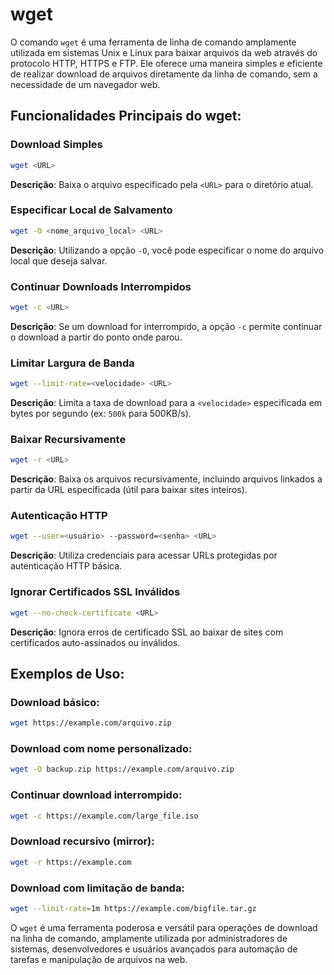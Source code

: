 # wget

O comando `wget` é uma ferramenta de linha de comando amplamente utilizada em sistemas Unix e Linux para baixar arquivos da web através do protocolo HTTP, HTTPS e FTP. Ele oferece uma maneira simples e eficiente de realizar download de arquivos diretamente da linha de comando, sem a necessidade de um navegador web.

## Funcionalidades Principais do wget:

### Download Simples

```bash
wget <URL>
```

**Descrição**:
Baixa o arquivo especificado pela `<URL>` para o diretório atual.

### Especificar Local de Salvamento

```bash
wget -O <nome_arquivo_local> <URL>
```

**Descrição**:
Utilizando a opção `-O`, você pode especificar o nome do arquivo local que deseja salvar.

### Continuar Downloads Interrompidos

```bash
wget -c <URL>
```

**Descrição**:
Se um download for interrompido, a opção `-c` permite continuar o download a partir do ponto onde parou.

### Limitar Largura de Banda

```bash
wget --limit-rate=<velocidade> <URL>
```

**Descrição**:
Limita a taxa de download para a `<velocidade>` especificada em bytes por segundo (ex: `500k` para 500KB/s).

### Baixar Recursivamente

```bash
wget -r <URL>
```

**Descrição**:
Baixa os arquivos recursivamente, incluindo arquivos linkados a partir da URL especificada (útil para baixar sites inteiros).

### Autenticação HTTP

```bash
wget --user=<usuário> --password=<senha> <URL>
```

**Descrição**:
Utiliza credenciais para acessar URLs protegidas por autenticação HTTP básica.

### Ignorar Certificados SSL Inválidos

```bash
wget --no-check-certificate <URL>
```

**Descrição**:
Ignora erros de certificado SSL ao baixar de sites com certificados auto-assinados ou inválidos.

## Exemplos de Uso:

### Download básico:

```bash
wget https://example.com/arquivo.zip
```

### Download com nome personalizado:

```bash
wget -O backup.zip https://example.com/arquivo.zip
```

### Continuar download interrompido:

```bash
wget -c https://example.com/large_file.iso
```

### Download recursivo (mirror):

```bash
wget -r https://example.com
```

### Download com limitação de banda:

```bash
wget --limit-rate=1m https://example.com/bigfile.tar.gz
```

O `wget` é uma ferramenta poderosa e versátil para operações de download na linha de comando, amplamente utilizada por administradores de sistemas, desenvolvedores e usuários avançados para automação de tarefas e manipulação de arquivos na web.
